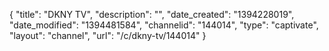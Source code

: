 {
    "title": "DKNY TV",
    "description": "",
    "date_created": "1394228019",
    "date_modified": "1394481584",
    "channelid": "144014",
    "type": "captivate",
    "layout": "channel",
    "url": "\/c\/dkny-tv\/144014"
}